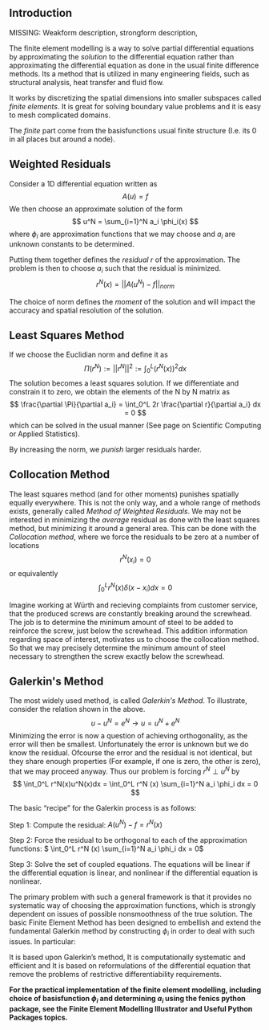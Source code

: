 
## __Introduction__
MISSING: Weakform description, strongform description, 

The finite element modelling is a way to solve partial differential equations by approximating the *solution* to the differential equation rather than approximating the differential equation as done in the usual finite difference methods.
Its a method that is utilized in many engineering fields, such as structural analysis, heat transfer and fluid flow.

It works by discretizing the spatial dimensions into smaller subspaces called *finite elements*.
It is great for solving boundary value problems and it is easy to mesh complicated domains.

The *finite* part come from the basisfunctions usual finite structure (I.e. its 0 in all places but around a node).

## __Weighted Residuals__
Consider a 1D differential equation written as
$$
A(u)=f
$$
We then choose an approximate solution of the form
$$
u^N = \sum_{i=1}^N a_i \phi_i(x)
$$
where $\phi_i$ are approximation functions that we may choose and $a_i$ are unknown constants to be determined. 

Putting them together defines the *residual* $r$ of the approximation. The problem is then to choose $a_i$ such that the residual is minimized.
$$
r^N(x)=||A(u^N)-f||_{norm}
$$

The choice of norm defines the *moment* of the solution and will impact the accuracy and spatial resolution of the solution.

## __Least Squares Method__
If we choose the Euclidian norm and define it as
$$
\Pi (r^N) := ||r^N||^2 := \int_0^L (r^N(x))^2 dx
$$
The solution becomes a least squares solution. If we differentiate and constrain it to zero, we obtain the elements of the N by N matrix as
$$
\frac{\partial \Pi}{\partial a_i} = \int_0^L 2r \frac{\partial r}{\partial a_i} dx = 0
$$
which can be solved in the usual manner (See page on Scientific Computing or Applied Statistics).

By increasing the norm, we *punish* larger residuals harder. 

## __Collocation Method__
The least squares method (and for other moments) punishes spatially equally everywhere. This is not the only way, and a whole range of methods exists, generally called *Method of Weighted Residuals*.
We may not be interested in minimizing the *average* residual as done with the least squares method, but minimizing it around a general area. This can be done with the *Collocation method*, where we force the residuals to be zero at a number of locations
$$
r^N(x_i)=0
$$
or equivalently
$$
\int_0^L r^N(x) \delta (x-x_i)dx=0
$$

Imagine working at Würth and recieving complaints from customer service, that the produced screws are constantly breaking around the screwhead.
The job is to determine the minimum amount of steel to be added to reinforce the screw, just below the screwhead. This addition information regarding space of interest, motivates us to choose the collocation method. 
So that we may precisely determine the minimum amount of steel necessary to strengthen the screw exactly below the screwhead.

## __Galerkin's Method__
The most widely used method, is called *Galerkin\'s Method*. To illustrate, consider the relation shown in the above.
$$
u-u^N=e^N \rightarrow u=u^N + e^N
$$
Minimizing the error is now a question of achieving orthogonality, as the error will then be smallest. Unfortunately the error is unknown but we do know the residual. Ofcourse the error and the residual is not identical, but they share enough properties (For example, if one is zero, the other is zero), that we may proceed anyway.
Thus our problem is forcing $r^N \perp u^N$ by
$$
\int_0^L r^N(x)u^N(x)dx = \int_0^L r^N (x) \sum_{i=1}^N a_i \phi_i dx = 0
$$

The basic “recipe” for the Galerkin process is as follows:

Step 1: Compute the residual: $A(u^N)-f=r^N(x)$

Step 2: Force the residual to be orthogonal to each of the approximation functions: $ \int_0^L r^N (x) \sum_{i=1}^N a_i \phi_i dx = 0$

Step 3: Solve the set of coupled equations. The equations will be linear if the
differential equation is linear, and nonlinear if the differential equation is nonlinear.

The primary problem with such a general framework is that it provides no systematic
way of choosing the approximation functions, which is strongly dependent on issues
of possible nonsmoothness of the true solution. The basic Finite Element Method
has been designed to embellish and extend the fundamental Galerkin method by
constructing $\phi_i$ in order to deal with such issues. In particular:

It is based upon Galerkin’s method, It is computationally systematic and efficient and 
It is based on reformulations of the differential equation that remove the problems
of restrictive differentiability requirements.

**For the practical implementation of the finite element modelling, including choice of basisfunction $\phi_i$ and determining $a_i$ using the fenics python package, see the Finite Element Modelling Illustrator and Useful Python Packages topics.**